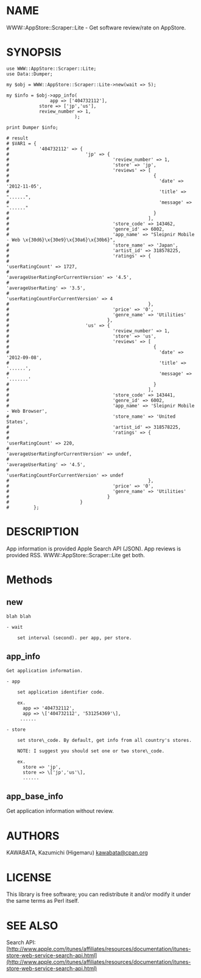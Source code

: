 # NAME

WWW::AppStore::Scraper::Lite - Get software review/rate on AppStore.

# SYNOPSIS

    use WWW::AppStore::Scraper::Lite;
    use Data::Dumper;

    my $obj = WWW::AppStore::Scraper::Lite->new(wait => 5);

    my $info = $obj->app_info(
    			    app => ['404732112'],
			    store => ['jp','us'],
			    review_number => 1,
                             );

    print Dumper $info;

    # result
    # $VAR1 = {
    #           '404732112' => {
    #                            'jp' => {
    #                                      'review_number' => 1,
    #                                      'store' => 'jp',
    #                                      'reviews' => [
    #                                                     {
    #                                                       'date' => '2012-11-05',
    #                                                       'title' => "......",
    #                                                       'message' => "......"
    #                                                     }
    #                                                   ],
    #                                      'store_code' => 143462,
    #                                      'genre_id' => 6002,
    #                                      'app_name' => "Sleipnir Mobile - Web \x{30d6}\x{30e9}\x{30a6}\x{30b6}",
    #                                      'store_name' => 'Japan',
    #                                      'artist_id' => 318578225,
    #                                      'ratings' => {
    #                                                     'userRatingCount' => 1727,
    #                                                     'averageUserRatingForCurrentVersion' => '4.5',
    #                                                     'averageUserRating' => '3.5',
    #                                                     'userRatingCountForCurrentVersion' => 4
    #                                                   },
    #                                      'price' => '0',
    #                                      'genre_name' => 'Utilities'
    #                                    },
    #                            'us' => {
    #                                      'review_number' => 1,
    #                                      'store' => 'us',
    #                                      'reviews' => [
    #                                                     {
    #                                                       'date' => '2012-09-08',
    #                                                       'title' => '......',
    #                                                       'message' => '.......'
    #                                                     }
    #                                                   ],
    #                                      'store_code' => 143441,
    #                                      'genre_id' => 6002,
    #                                      'app_name' => 'Sleipnir Mobile - Web Browser',
    #                                      'store_name' => 'United States',
    #                                      'artist_id' => 318578225,
    #                                      'ratings' => {
    #                                                     'userRatingCount' => 220,
    #                                                     'averageUserRatingForCurrentVersion' => undef,
    #                                                     'averageUserRating' => '4.5',
    #                                                     'userRatingCountForCurrentVersion' => undef
    #                                                   },
    #                                      'price' => '0',
    #                                      'genre_name' => 'Utilities'
    #                                    }
    #                          }
    #         };

# DESCRIPTION

App information is provided Apple Search API (JSON).
App reviews is provided RSS.
WWW::AppStore::Scraper::Lite get both.

# Methods

## new

    blah blah

    - wait

        set interval (second). per app, per store.

## app\_info

    Get application information.

    - app

        set application identifier code.

        ex.
          app => '404732112',
          app => \['404732112', '531254369'\],
         ......

    - store

        set store\_code. By default, get info from all country's stores.

        NOTE: I suggest you should set one or two store\_code.

        ex.
          store => 'jp',
          store => \['jp','us'\],
          ......

## app\_base\_info

Get application information without review.

# AUTHORS

KAWABATA, Kazumichi (Higemaru) <kawabata@cpan.org>

# LICENSE

This library is free software; you can redistribute it and/or modify it under the same terms as Perl itself.

# SEE ALSO

Search API: [http://www.apple.com/itunes/affiliates/resources/documentation/itunes-store-web-service-search-api.html](http://www.apple.com/itunes/affiliates/resources/documentation/itunes-store-web-service-search-api.html)
